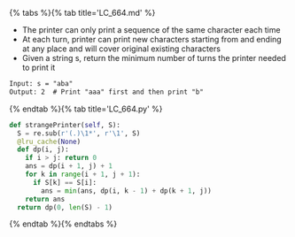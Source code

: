 {% tabs %}{% tab title='LC_664.md' %}

* The printer can only print a sequence of the same character each time
* At each turn, printer can print new characters starting from and ending at any place and will cover original existing characters
* Given a string s, return the minimum number of turns the printer needed to print it

```txt
Input: s = "aba"
Output: 2  # Print "aaa" first and then print "b"
```

{% endtab %}{% tab title='LC_664.py' %}

```py
def strangePrinter(self, S):
  S = re.sub(r'(.)\1*', r'\1', S)
  @lru_cache(None)
  def dp(i, j):
    if i > j: return 0
    ans = dp(i + 1, j) + 1
    for k in range(i + 1, j + 1):
      if S[k] == S[i]:
        ans = min(ans, dp(i, k - 1) + dp(k + 1, j))
    return ans
  return dp(0, len(S) - 1)
```

{% endtab %}{% endtabs %}
